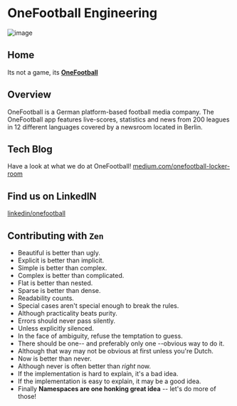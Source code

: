 # OneFootball Engineering
![image](https://github.com/motain/.github/assets/10398915/50627312-a3c6-4161-a3af-87ea4266f78f)

## Home

Its not a game, its **[OneFootball](https://onefootball.com)**

## Overview
OneFootball is a German platform-based football media company. The OneFootball app features live-scores, statistics and 
news from 200 leagues in 12 different languages covered by a newsroom located in Berlin.

## Tech Blog
Have a look at what we do at OneFootball!
[medium.com/onefootball-locker-room](https://medium.com/onefootball-locker-room)


## Find us on LinkedIN
[linkedin/onefootball](https://www.linkedin.com/company/onefootball/mycompany/)

## Contributing with `Zen`

- Beautiful is better than ugly.
- Explicit is better than implicit.
- Simple is better than complex.
- Complex is better than complicated.
- Flat is better than nested.
- Sparse is better than dense.
- Readability counts.
- Special cases aren't special enough to break the rules.
- Although practicality beats purity.
- Errors should never pass silently.
- Unless explicitly silenced.
- In the face of ambiguity, refuse the temptation to guess.
- There should be one-- and preferably only one --obvious way to do it.
- Although that way may not be obvious at first unless you're Dutch.
- Now is better than never.
- Although never is often better than *right* now.
- If the implementation is hard to explain, it's a bad idea.
- If the implementation is easy to explain, it may be a good idea.
- Finally **Namespaces are one honking great idea** -- let's do more of those!

